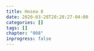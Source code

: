 ```yaml
---
title: Hosea 8
date: 2020-03-28T20:28:27-04:00
categories: []
tags: []
chapter: "008"
inprogress: false
---
```


